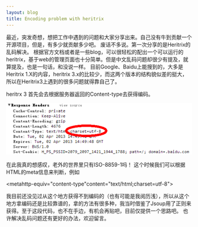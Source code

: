 ```yaml
---
layout: blog
title: Encoding problem with heritrix
---
```



最近，突发奇想，想把工作中遇到的问题和大家分享出来。自己没有牛到贡献一个开源项目，但是，有多少就贡献多少吧。
废话不多说。第一次分享的是Heritrix的乱码解决。
根据官方文档或者是一些blog，可以很轻松的配出一个可以运行的heritrix，基于web的管理页面也十分简单。但是中文乱码问题却很少有提及，就算提及，也是一句话，和没说一样。
目前Google、Baidu上能搜到的，大多是Heritrix 1.X的内容，heritrix 3.x的比较少，而这两个版本的结构貌似差的挺大，所以在Heritrix3上遇到的很多问题就得靠自己了。
 
heritrx 3 首先会去根据服务器返回的Content-type去获得编码。

<img src="/image/response_info.png">

在此我真的想感叹，老外的世界里只有ISO-8859-1吗！
这个时候我们可以根据HTML的meta信息来判断，例如
 
<metahttp-equiv="content-type"content="text/html;charset=utf-8">
 
 我目前还没见过从这个地方获得不到编码的（也有可能是我阅历浅），所以从这个地方拿编码还是比较靠谱的，拿的方法有很多种，我当时借鉴了Jsoup用了正则来获得。至于这段代码，也不在手边，有机会再贴吧，目前仅提供一个思路吧。
也许解决乱码问题还有更好的办法，欢迎留言。